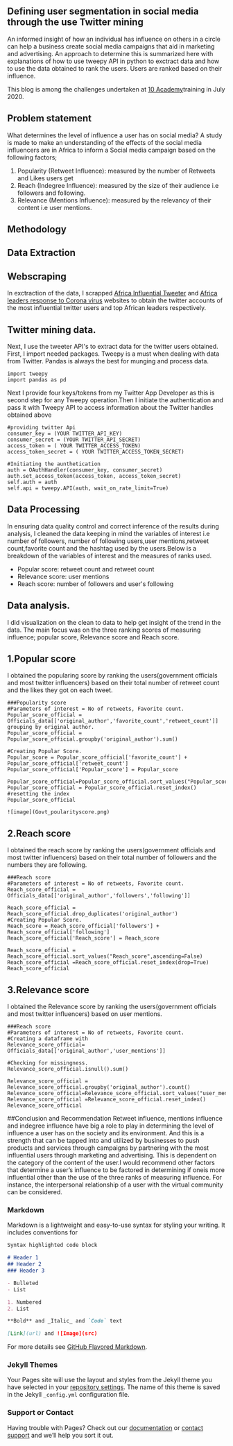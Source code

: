 ## Defining user segmentation in social media through the use Twitter mining

An informed insight of how an individual has influence on others in a circle can help a business create social media campaigns that aid in marketing and advertising. An approach to determine this is summarized here with explanations of how to use tweepy API in python to exctract data and how to use the data obtained
to rank the users. Users are ranked based on their influence.

This blog is among the challenges undertaken at [10 Academy](https://www.10academy.org/)training in July 2020.

## Problem statement
What determines the level of influence a user has on social media?
A study is made to make an understanding of the effects of the social media influencers are in Africa to inform a Social media campaign based on the following factors;

1. Popularity (Retweet Influence): measured by the number of Retweets and Likes users get
2. Reach (Indegree Influence): measured by the size of their audience i.e followers and following.
3. Relevance (Mentions Influence): measured by the relevancy of their content i.e user mentions.

## Methodology
## Data Extraction
## Webscraping
In exctraction of the data, I scrapped [Africa Influential Tweeter](https://africafreak.com/100-most-influential-twitter-users-in-africa)
and [Africa	leaders response to Corona virus](https://www.atlanticcouncil.org/blogs/africasource/african-leaders-respond-to-coronavirus-ontwitter/#east-africa) websites  to obtain the twitter accounts of the most influential twitter users and top African leaders respectively.
## Twitter mining data.
Next, I use the tweeter API's to extract data for the twitter users obtained.
First, I import needed packages. Tweepy is a must when dealing with data from Twitter. Pandas is always the  best  for munging and process data.
```
import tweepy
import pandas as pd
```
Next I provide four keys/tokens from  my Twitter App Developer as this is  second step for any Tweepy operation.Then I initiate the authentication and pass it with 
Tweepy API to access information about the Twitter handles obtained above
```
#providing twitter Api
consumer_key = (YOUR TWITTER_API_KEY)
consumer_secret = (YOUR TWITTER_API_SECRET)
access_token = ( YOUR TWITTER_ACCESS_TOKEN)
access_token_secret = ( YOUR TWITTER_ACCESS_TOKEN_SECRET)

#Initiating the aunthetication
auth = OAuthHandler(consumer_key, consumer_secret)
auth.set_access_token(access_token, access_token_secret)
self.auth = auth
self.api = tweepy.API(auth, wait_on_rate_limit=True)
```
## Data Processing
In ensuring data quality control  and correct inference of the results during analysis, I cleaned the data keeping in mind  the variables of interest i.e number of followers, number of following users,user mentions,retweet count,favorite count and the hashtag used by the users.Below is a breakdown of the variables of interest and the measures of ranks used.
* Popular score: retweet count and retweet count
* Relevance score: user mentions
* Reach score: number of followers and user's following

## Data analysis.
I did visualization on the clean to data to help get insight of the trend in the data. The main focus was on the three ranking scores of measuring influence; popular score, Relevance score and Reach score.
## 1.Popular score
I obtained the popularing score by ranking the users(government officials and most twitter influencers) based on their total number of retweet count and the likes they got on each tweet.
```
###Popularity score
#Parameters of interest = No of retweets, Favorite count.
Popular_score_official = Officials_data[['original_author','favorite_count','retweet_count']]
grouping by original author.
Popular_score_official = Popular_score_official.groupby('original_author').sum()

#Creating Popular Score.
Popular_score = Popular_score_official['favorite_count'] + Popular_score_official['retweet_count']
Popular_score_official['Popular_score'] = Popular_score

Popular_score_official=Popular_score_official.sort_values("Popular_score",ascending=False)
Popular_score_official = Popular_score_official.reset_index()  #resetting the index
Popular_score_official

![image](Govt_poularityscore.png)
```
## 2.Reach score
I obtained the reach score by ranking the users(government officials and most twitter influencers) based on their total number of followers and the numbers they are following.
```
###Reach score
#Parameters of interest = No of retweets, Favorite count.
Reach_score_official = Officials_data[['original_author','followers','following']]

Reach_score_official = Reach_score_official.drop_duplicates('original_author')
#Creating Popular Score.
Reach_score = Reach_score_official['followers'] + Reach_score_official['following']
Reach_score_official['Reach_score'] = Reach_score

Reach_score_official = Reach_score_official.sort_values("Reach_score",ascending=False)
Reach_score_official =Reach_score_official.reset_index(drop=True)
Reach_score_official
```
## 3.Relevance score
I obtained the Relevance  score by ranking the users(government officials and most twitter influencers) based on user mentions.
```
###Reach score
#Parameters of interest = No of retweets, Favorite count.
#Creating a dataframe with 
Relevance_score_official= Officials_data[['original_author','user_mentions']]

#Checking for missingness.
Relevance_score_official.isnull().sum()  

Relevance_score_official = Relevance_score_official.groupby('original_author').count()
Relevance_score_official=Relevance_score_official.sort_values("user_mentions",ascending=False)
Relevance_score_official =Relevance_score_official.reset_index()
Relevance_score_official
```

##Conclusion and Recommendation
Retweet influence, mentions influence and indegree influence have big a role to play in determining the
level of influence a user has on the society and its environment. And this is a strength that can be
tapped into and utilized by businesses to push products and services through campaigns by partnering
with the most influential users through marketing and advertising. This is dependent on the category of the content of the user.I would recommend other factors that determine a user’s influence to be factored in determining if oneis more influential other than the use of the three ranks of measuring influence. For instance, the interpersonal relationship of a user with the virtual community can be considered. 


### Markdown

Markdown is a lightweight and easy-to-use syntax for styling your writing. It includes conventions for

```markdown
Syntax highlighted code block

# Header 1
## Header 2
### Header 3

- Bulleted
- List

1. Numbered
2. List

**Bold** and _Italic_ and `Code` text

[Link](url) and ![Image](src)
```

For more details see [GitHub Flavored Markdown](https://guides.github.com/features/mastering-markdown/).

### Jekyll Themes

Your Pages site will use the layout and styles from the Jekyll theme you have selected in your [repository settings](https://github.com/Bessy-Mukaria/Blog_2/settings). The name of this theme is saved in the Jekyll `_config.yml` configuration file.

### Support or Contact

Having trouble with Pages? Check out our [documentation](https://help.github.com/categories/github-pages-basics/) or [contact support](https://github.com/contact) and we’ll help you sort it out.

